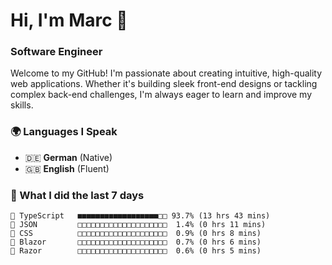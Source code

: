 # Hi, I'm Marc 👋 
### Software Engineer

Welcome to my GitHub! I'm passionate about creating intuitive, high-quality web applications. Whether it's building sleek front-end designs or tackling complex back-end challenges, I'm always eager to learn and improve my skills.  

### 🌍 Languages I Speak  
- 🇩🇪 **German** (Native)  
- 🇬🇧 **English** (Fluent)

### 🤯 What I did the last 7 days

```
🔷 TypeScript   ■■■■■■■■■■■■■■■■■■□□ 93.7% (13 hrs 43 mins)
📄 JSON         □□□□□□□□□□□□□□□□□□□□  1.4% (0 hrs 11 mins)
🎨 CSS          □□□□□□□□□□□□□□□□□□□□  0.9% (0 hrs 8 mins)
📄 Blazor       □□□□□□□□□□□□□□□□□□□□  0.7% (0 hrs 6 mins)
📄 Razor        □□□□□□□□□□□□□□□□□□□□  0.6% (0 hrs 5 mins)
```
